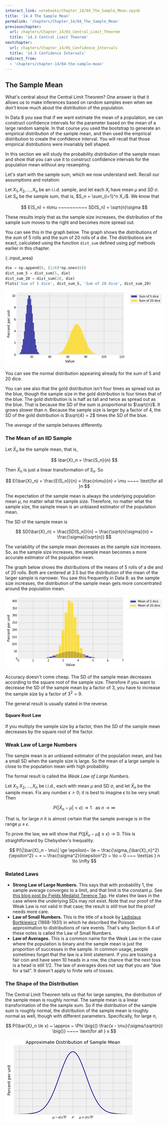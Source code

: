 ```yaml
---
interact_link: notebooks/Chapter_14/04_The_Sample_Mean.ipynb
title: '14.4 The Sample Mean'
permalink: 'chapters/Chapter_14/04_The_Sample_Mean'
previouschapter:
  url: chapters/Chapter_14/03_Central_Limit_Theorem
  title: '14.3 Central Limit Theorem'
nextchapter:
  url: chapters/Chapter_14/05_Confidence_Intervals
  title: '14.5 Confidence Intervals'
redirect_from:
  - 'chapters/chapter-14/04-the-sample-mean'
---
```


## The Sample Mean

What's central about the Central Limit Theorem? One answer is that it allows us to make inferences based on random samples even when we don't know much about the distribution of the population.

In Data 8 you saw that if we want estimate the mean of a population, we can construct confidence intervals for the parameter based on the mean of a large random sample. In that course you used the bootstrap to generate an empirical distribution of the sample mean, and then used the empirical distribution to create the confidence interval. You will recall that those empirical distributions were invariably bell shaped.

In this section we will study the probability distribution of the sample mean and show that you can use it to construct confidence intervals for the population mean without any resampling.

Let's start with the sample sum, which we now understand well. Recall our assumptions and notation:

Let $X_1, X_2, \ldots, X_n$ be an i.i.d. sample, and let each $X_i$ have mean $\mu$ and $SD$ $\sigma$. Let $S_n$ be the sample sum, that is, $S_n = \sum_{i=1}^n X_i$. We know that

$$
E(S_n) = n\mu ~~~~~~~~~~  SD(S_n) = \sqrt{n}\sigma
$$

These results imply that as the sample size increases, the distribution of the sample sum moves to the right and becomes more spread out.

You can see this in the graph below. The graph shows the distributions of the sum of 5 rolls and the sum of 20 rolls of a die. The distributions are exact, calculated using the function `dist_sum` defined using pgf methods earlier in this chapter.



{:.input_area}
```python
die = np.append(0, (1/6)*np.ones(6))
dist_sum_5 = dist_sum(5, die)
dist_sum_20 = dist_sum(20, die)
Plots('Sum of 5 dice', dist_sum_5, 'Sum of 20 dice', dist_sum_20)
```



![png](../../images/chapters/Chapter_14/04_The_Sample_Mean_2_0.png)


You can see the normal distribution appearing already for the sum of 5 and 20 dice. 

You can see also that the gold distribution isn't four times as spread out as the blue, though the sample size in the gold distribution is four times that of the blue. The gold distribution is is half as tall and twice as spread out as the blue. That is because the SD of the sum is proportional to $\sqrt{n}$. It grows slower than $n$. Because the sample size is larger by a factor of 4, the SD of the gold distribution is $\sqrt{4} = 2$ times the SD of the blue.

The *average* of the sample behaves differently.

### The Mean of an IID Sample
Let $\bar{X}_n$ be the sample mean, that is,

$$
\bar{X}_n = \frac{S_n}{n}
$$

Then $\bar{X}_n$ is just a linear transformation of $S_n$. So

$$
E(\bar{X}_n) = \frac{E(S_n)}{n} = \frac{n\mu}{n} = \mu ~~~~ \text{for all }n
$$

The expectation of the sample mean is always the underlying population mean $\mu$, no matter what the sample size. Therefore, no matter what the sample size, the sample mean is an unbiased estimator of the population mean.

The SD of the sample mean is

$$
SD(\bar{X}_n) = \frac{SD(S_n)}{n} = \frac{\sqrt{n}\sigma}{n} = \frac{\sigma}{\sqrt{n}}
$$

The variability of the sample mean decreases as the sample size increases. So, as the sample size increases, the sample mean becomes a more accurate estimator of the population mean.

The graph below shows the distributions of the means of 5 rolls of a die and of 20 rolls. Both are centered at 3.5 but the distribution of the mean of the larger sample is narrower. You saw this frequently in Data 8: as the sample size increases, the distribution of the sample mean gets more concentrated around the population mean.





![png](../../images/chapters/Chapter_14/04_The_Sample_Mean_5_0.png)


Accuracy doesn't come cheap. The SD of the sample mean decreases according to the square root of the sample size. Therefore if you want to decrease the SD of the sample mean by a factor of 3, you have to increase the sample size by a factor of $3^2 = 9$.

The general result is usually stated in the reverse.

#### Square Root Law
If you multiply the sample size by a factor, then the SD of the sample mean decreases by the square root of the factor.

### Weak Law of Large Numbers
The sample mean is an unbiased estimator of the population mean, and has a small SD when the sample size is large. So the mean of a large sample is close to the population mean with high probability. 

The formal result is called the *Weak Law of Large Numbers*.

Let $X_1, X_2, \ldots, X_n$ be i.i.d., each with mean $\mu$ and SD $\sigma$, and let $\bar{X}_n$ be the sample mean. Fix any number $\epsilon > 0$; it is best to imagine $\epsilon$ to be very small. Then

$$
P(|\bar{X}_n - \mu| < \epsilon) \to 1 ~~~ \text{as } n \to \infty
$$

That is, for large $n$ it is almost certain that the sample average is in the range $\mu \pm \epsilon$.

To prove the law, we will show that $P(\|\bar{X}_n - \mu\| \ge \epsilon) \to 0$. This is straightforward by Chebyshev's Inequality.

$$
P(\|\bar{X}_n - \mu\| \ge \epsilon)~ \le ~ \frac{\sigma_{\bar{X}_n}^2}{\epsilon^2} 
~ = ~ \frac{\sigma^2}{n\epsilon^2} ~ \to ~ 0 ~~~ \text{as } n \to \infty
$$

### Related Laws
- **Strong Law of Large Numbers.** This says that with probability 1, the sample average converges to a limit, and that limit is the constant $\mu$. See [this blog post by Fields Medalist Terence Tao](https://terrytao.wordpress.com/2008/06/18/the-strong-law-of-large-numbers/). He states the laws in the case where the underlying SDs may not exist. Note that our proof of the Weak Law is not valid in that case; the result is still true but the proof needs more care.
- **Law of Small Numbers.** This is the title of a book by [Ladislaus Bortkiewicz](https://en.wikipedia.org/wiki/Ladislaus_Bortkiewicz) (1868-1931) in which he described the Poisson approximation to distributions of rare events. That's why Section 6.4 of these notes is called the Law of Small Numbers.
- **Law of Averages.** This is a common name for the Weak Law in the case where the population is binary and the sample mean is just the proportion of successes in the sample. In common usage, people sometimes forget that the law is a limit statement. If you are tossing a fair coin and have seen 10 heads in a row, the chance that the next toss is a head is still 1/2. The law of averages does not say that you are "due for a tail". It doesn't apply to finite sets of tosses.

### The Shape of the Distribution
The Central Limit Theorem tells us that for large samples, the distribution of the sample mean is roughly normal. The sample mean is a linear transformation of the the sample sum. So if the distribution of the sample sum is roughly normal, the distribution of the sample mean is roughly normal as well, though with different parameters. Specifically, for large $n$,

$$
P(\bar{X}_n \le x) ~ \approx ~ \Phi \big{(} \frac{x - \mu}{\sigma/\sqrt{n}} \big{)} ~~~~ \text{for all } x
$$







![png](../../images/chapters/Chapter_14/04_The_Sample_Mean_10_0.png)

